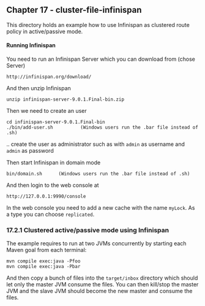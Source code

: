 Chapter 17 - cluster-file-infinispan
-----------------------------------

This directory holds an example how to use Infinispan as clustered route policy in active/passive mode.

#### Running Infinispan

You need to run an Infinispan Server which you can download from (chose Server)

    http://infinispan.org/download/
    
And then unzip Infinispan
     
    unzip infinispan-server-9.0.1.Final-bin.zip

Then we need to create an user

    cd infinispan-server-9.0.1.Final-bin
    ./bin/add-user.sh          (Windows users run the .bar file instead of .sh)               
    
.. create the user as administrator such as with `admin` as username and `admin` as password    

Then start Infinispan in domain mode 

    bin/domain.sh      (Windows users run the .bar file instead of .sh)
   
And then login to the web console at
   
    http://127.0.0.1:9990/console

In the web console you need to add a new cache with the name `myLock`. As a type you can choose `replicated`.

### 17.2.1 Clustered active/passive mode using Infinispan

The example requires to run at two JVMs concurrently by starting each Maven goal from each terminal:

    mvn compile exec:java -Pfoo
    mvn compile exec:java -Pbar

And then copy a bunch of files into the `target/inbox` directory which should let only the master
JVM consume the files. You can then kill/stop the master JVM and the slave JVM should become the
new master and consume the files.

